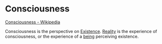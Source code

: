 # Consciousness

<a href="https://en.wikipedia.org/wiki/Consciousness" target="_blank">Consciousness - Wikipedia</a>

Consciousness is the perspective on [Existence](./existence.md). [Reality](./reality.md) is the experience of consciousness, or the experience of a [being](./being.md) perceiving existence.
